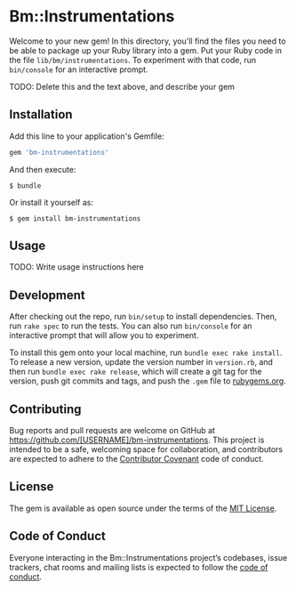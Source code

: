# Bm::Instrumentations

Welcome to your new gem! In this directory, you'll find the files you need to be able to package up your Ruby library into a gem. Put your Ruby code in the file `lib/bm/instrumentations`. To experiment with that code, run `bin/console` for an interactive prompt.

TODO: Delete this and the text above, and describe your gem

## Installation

Add this line to your application's Gemfile:

```ruby
gem 'bm-instrumentations'
```

And then execute:

    $ bundle

Or install it yourself as:

    $ gem install bm-instrumentations

## Usage

TODO: Write usage instructions here

## Development

After checking out the repo, run `bin/setup` to install dependencies. Then, run `rake spec` to run the tests. You can also run `bin/console` for an interactive prompt that will allow you to experiment.

To install this gem onto your local machine, run `bundle exec rake install`. To release a new version, update the version number in `version.rb`, and then run `bundle exec rake release`, which will create a git tag for the version, push git commits and tags, and push the `.gem` file to [rubygems.org](https://rubygems.org).

## Contributing

Bug reports and pull requests are welcome on GitHub at https://github.com/[USERNAME]/bm-instrumentations. This project is intended to be a safe, welcoming space for collaboration, and contributors are expected to adhere to the [Contributor Covenant](http://contributor-covenant.org) code of conduct.

## License

The gem is available as open source under the terms of the [MIT License](https://opensource.org/licenses/MIT).

## Code of Conduct

Everyone interacting in the Bm::Instrumentations project’s codebases, issue trackers, chat rooms and mailing lists is expected to follow the [code of conduct](https://github.com/[USERNAME]/bm-instrumentations/blob/master/CODE_OF_CONDUCT.md).
